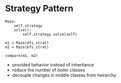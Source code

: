 # Strategy Pattern
```
Maze:
    self.strategy
    solve():
        self.strategy.solve(self)

m1 = Maze(dfs_strat)
m2 = Maze(bfs_strat)

compare(m1, m2)
```

- provided behavior instead of inheritance 
- reduce the number of boiler classes
- decouple changes in middle classes from heirarchy
